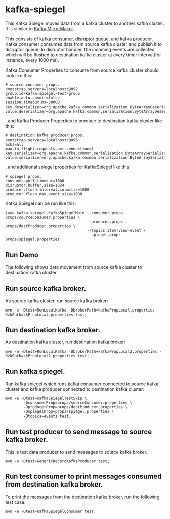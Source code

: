 # kafka-spiegel
This Kafka Spiegel moves data from a kafka cluster to another kafka cluster.
It is similar to [Kafka MirrorMaker](http://kafka.apache.org/documentation.html#basic_ops_mirror_maker).

This consists of kafka consumer, disruptor queue, and kafka producer.
Kafka consumer consumes data from source kafka cluster and publish it to disruptor queue. 
In disruptor handler, the incoming events are collected which will be flushed to destination kafka cluster at every timer interval(for instance, every 1000 ms).

Kafka Consumer Properties to consume from source kafka cluster should look like this:
```
# source consumer props.
bootstrap.servers=localhost:9092
group.id=kafka-spiegel-test-group
enable.auto.commit=false
session.timeout.ms=30000
key.deserializer=org.apache.kafka.common.serialization.ByteArrayDeserializer
value.deserializer=org.apache.kafka.common.serialization.ByteArrayDeserializer
```

, and Kafka Producer Properties to produce to destination kafka cluster like this:
```
# destination kafka producer props.
bootstrap.servers=localhost:9093
acks=all
max.in.flight.requests.per.connection=1
key.serializer=org.apache.kafka.common.serialization.ByteArraySerializer
value.serializer=org.apache.kafka.common.serialization.ByteArraySerializer
```

, and additional spiegel properties for KafkaSpiegel like this:
```
# spiegel props.
consumer.poll.timeout=1000
disruptor.buffer.size=1024
producer.flush.interval.in.mills=1000
producer.flush.max.event.size=1000
```

Kafka Spiegel can be run like this:
```
java kafka.spiegel.KafkaSpiegelMain --consumer.props props/sourceConsumer.properties \
                                    --producer.props props/destProducer.properties \
                                    --topics item-view-event \
                                    --spiegel.props props/spiegel.properties
```


## Run Demo
The following shows data movement from source kafka cluster to destination kafka cluster.

## Run source kafka broker.
As source kafka cluster, run source kafka broker:
```
mvn -e -Dtest=RunLocalKafka -DbrokerPath=kafkaPropLocal.properties -DzkPath=zkPropLocal.properties test;
```

## Run destination kafka broker.
As destination kafka cluster, run destination kafka broker:
```
mvn -e -Dtest=RunLocalKafka -DbrokerPath=kafkaPropLocal2.properties -DzkPath=zkPropLocal2.properties test;
```

## Run kafka spiegel.
Run kafka spiegel which runs kafka consumer connected to source kafka cluster and kafka producer connected to destination kafka cluster:
```
mvn -e -Dtest=KafkaSpiegelTestSkip \
        -DconsumerProp=props/sourceConsumer.properties \                          
        -DproducerProp=props/destProducer.properties \       
        -DspiegelProp=props/spiegel.properties \
        -Dtopics=events test;
```

## Run test producer to send message to source kafka broker.
This is test data producer to send messages to source kafka broker.
```
mvn -e -Dtest=GenericRecordKafkaProducer test;
```


## Run test consumer to print messages consumed from destination kafka broker.
To print the messages from the destination kafka broker, run the following test case:
```
mvn -e -Dtest=KafkaSpiegelConsumer test;
```
